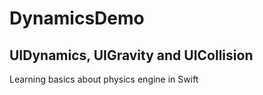 #  DynamicsDemo
## UIDynamics, UIGravity and UICollision

Learning basics about physics engine in Swift
